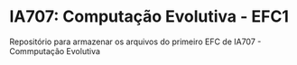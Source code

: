 # IA707: Computação Evolutiva - EFC1
Repositório para armazenar os arquivos do primeiro EFC de IA707 - Commputação Evolutiva
